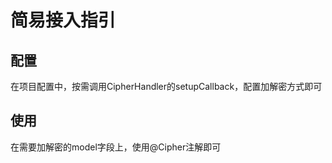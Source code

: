 # 简易接入指引

## 配置

在项目配置中，按需调用CipherHandler的setupCallback，配置加解密方式即可

## 使用

在需要加解密的model字段上，使用@Cipher注解即可